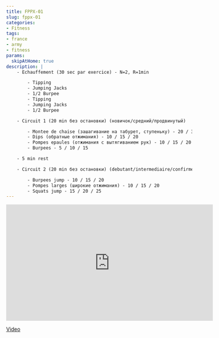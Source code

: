 ```yaml
---
title: FPPX-01
slug: fppx-01
categories:
- Fitness
tags:
- france
- army
- fitness
params:
  skipAtHome: true
description: |
    - Echauffement (30 sec par exercice) - N=2, R=1min

        - Tipping
        - Jumping Jacks
        - 1/2 Burpee
        - Tipping
        - Jumping Jacks
        - 1/2 Burpee

    - Circuit 1 (20 min без остановки) (новичок/средний/продвинутый)

        - Montee de chaise (зашагивание на табурет, ступеньку) - 20 / 30 / 40
        - Dips (обратные отжимания) - 10 / 15 / 20
        - Pompes epaules (отжимания с вытягиванием рук) - 10 / 15 / 20
        - Burpees - 5 / 10 / 15

    - 5 min rest

    - Circuit 2 (20 min без остановки) (debutant/intermediaire/confirme)

        - Burpees jump - 10 / 15 / 20
        - Pompes larges (широкие отжимания) - 10 / 15 / 20
        - Squats jump - 15 / 20 / 25
---
```

<iframe width="560" height="315" src="https://www.youtube.com/embed/HRuaXeeZGJA?si=O0Q44p2ATk39Rsmc" title="YouTube video player" frameborder="0" allow="accelerometer; autoplay; clipboard-write; encrypted-media; gyroscope; picture-in-picture; web-share" allowfullscreen></iframe>

[Video](https://youtu.be/HRuaXeeZGJA?si=O0Q44p2ATk39Rsmc)
